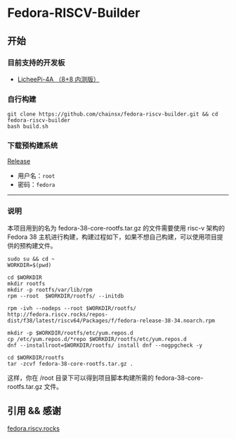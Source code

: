 # Fedora-RISCV-Builder

## 开始

### 目前支持的开发板

* [LicheePi-4A （8+8 内测版）](./doc/install-guild-licheepi4a.md)

### 自行构建

```
git clone https://github.com/chainsx/fedora-riscv-builder.git && cd fedora-riscv-builder
bash build.sh
```

### 下载预构建系统

[Release](https://github.com/chainsx/fedora-riscv-builder/releases)

* 用户名：`root`
* 密码：`fedora`

----

### 说明

本项目用到的名为 fedora-38-core-rootfs.tar.gz 的文件需要使用 risc-v 架构的 Fedora 38 主机进行构建，构建过程如下，如果不想自己构建，可以使用项目提供的预构建文件。

```
sudo su && cd ~
WORKDIR=$(pwd)

cd $WORKDIR
mkdir rootfs
mkdir -p rootfs/var/lib/rpm
rpm --root  $WORKDIR/rootfs/ --initdb

rpm -ivh --nodeps --root $WORKDIR/rootfs/ http://fedora.riscv.rocks/repos-dist/f38/latest/riscv64/Packages/f/fedora-release-38-34.noarch.rpm

mkdir -p $WORKDIR/rootfs/etc/yum.repos.d
cp /etc/yum.repos.d/*repo $WORKDIR/rootfs/etc/yum.repos.d
dnf --installroot=$WORKDIR/rootfs/ install dnf --nogpgcheck -y

cd $WORKDIR/rootfs
tar -zcvf fedora-38-core-rootfs.tar.gz .
```

这样，你在 /root 目录下可以得到项目脚本构建所需的 fedora-38-core-rootfs.tar.gz 文件。

## 引用 && 感谢

[fedora.riscv.rocks](http://fedora.riscv.rocks)
